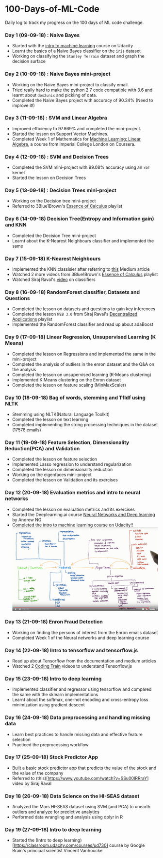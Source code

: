 # 100-Days-of-ML-Code
Daily log to track my progress on the 100 days of ML code challenge.

### Day 1 (09-09-18) : Naive Bayes
- Started with the [intro to machine learning](https://in.udacity.com/course/intro-to-machine-learning--ud120-india)  course on Udacity 
- Learnt the basics of a Naive Bayes classifier on the `iris` dataset
- Working on classifying the `Stanley Terrain` dataset and graph the decision surface

### Day 2 (10-09-18) : Naive Bayes mini-project
- Working on the Naive Bayes mini-project to classify email.
- Tried really hard to make the python 2.7 code compatible with 3.6 and learnt about `dos2unix` and pickling of data. 
- Completed the Naive Bayes project with accuracy of 90.24% (Need to improve it!)

### Day 3 (11-09-18) : SVM and Linear Algebra
- Improved efficiency to 97.869% and completed the mini-project.
- Started the lesson on Support Vector Machines.
- Completed Week 1 of Mathematics for [Machine Learning: Linear Algebra](https://www.coursera.org/learn/linear-algebra-machine-learning), a course from Imperial College London on Coursera.

### Day 4 (12-09-18) : SVM and Decision Trees
- Completed the SVM mini-project with 99.08% accuracy using an `rbf` kernel 
- Started the lesson on Decision Trees

### Day 5 (13-09-18) : Decision Trees mini-project
- Working on the Decision tree mini-project
- Referred to 3Blue1Brown's [Essence of Calculus](https://www.youtube.com/channel/UCYO_jab_esuFRV4b17AJtAw) playlist

### Day 6 (14-09-18) Decision Tree(Entropy and Information gain) and KNN 
- Completed the Decision Tree mini-project
- Learnt about the K-Nearest Neighbours classifier and implemented the same

### Day 7 (15-09-18) K-Nearest Neighbours
- Implemented the KNN classisier after referring to [this](https://towardsdatascience.com/implementing-k-nearest-neighbors-with-scikit-learn-9e4858e231ea) Medium article
- Watched 2 more videos from 3Blue1Brown's [Essence of Calculus](https://www.youtube.com/channel/UCYO_jab_esuFRV4b17AJtAw) playlist
- Watched Siraj Raval's [video](https://www.youtube.com/watch?v=T5pRlIbr6gg&index=1&list=PL2-dafEMk2A6QKz1mrk1uIGfHkC1zZ6UU) on classifiers

### Day 8 (16-09-18) RandomForest classifier, Datasets and Questions
- Completed the lesson on datasets and questions to gain key inferences 
- Completed the lesson `WEB 3.0` from Siraj Raval's [Decentralized Applications](https://www.youtube.com/watch?v=aPVmd7SyKfQ) playlist
- Implemented the RandomForest classifier and read up about adaBoost

### Day 9 (17-09-18) Linear Regression, Unsupervised Learning (K Means)
- Completed the lesson on Regressions and implemented the same in the mini-project
- Completed the analysis of outliers in the enron dataset and the Q&A on the analysis
- Completed the lesson on unsupervised learning (K-Means clustering) 
- Implemented K Means clustering on the Enron dataset
- Completed the lesson on feature scaling (MinMaxScaler)

### Day 10 (18-09-18) Bag of words, stemming and TfIdf using NLTK
- Stemming using NLTK(Natural Language Toolkit)
- Completed the lesson on text learning
- Completed implementing the string processing techniques in the dataset (17578 emails)

### Day 11 (19-09-18) Feature Selection, Dimensionality Reduction(PCA) and Validation
- Completed the lesson on feature selection
- Implemented Lasso regression to understand regularization
- Completed the lesson on dimensionality reduction
- Working on the eigenfaces mini-project
- Completed the lesson on Validation and its exercises

### Day 12 (20-09-18) Evaluation metrics and intro to neural networks
- Completed the lesson on evaluation metrics and its exercises
- Started the Deeplearning.ai course [Neural Networks and Deep learning](https://www.coursera.org/learn/neural-networks-deep-learning) by Andrew NG
- Completed the intro to machine learning course on Udacity!!  
![](tools/Summary.png)

### Day 13 (21-09-18) Enron Fraud Detection  
- Working on finding the persons of interest from the Enron emails dataset
- Completed Week 1 of the Neural networks and deep learning course

### Day 14 (22-09-18) Intro to tensorflow and tensorflow.js
- Read up about Tensorflow from the documentation and medium articles
- Watched 2 [Coding Train](https://www.youtube.com/playlist?list=PLRqwX-V7Uu6YIeVA3dNxbR9PYj4wV31oQ) videos to understand Tensorflow.js

### Day 15 (23-09-18) Intro to deep learning
- Implemented classifier and regressor using tensorflow and compared the same with the sklearn implementations
- Learnt about the softmax, one-hot encoding and cross-entropy loss minimization using gradient descent

### Day 16 (24-09-18) Data preprocessing and handling missing data
- Learn best practices to handle missing data and effective feature selection
- Practiced the preprocessing workflow

### Day 17 (25-09-18) Stock Predictor App
- Built a basic stock predictor app that predicts the value of the stock and the value of the company
- Referred to (this)[https://www.youtube.com/watch?v=SSu00IRRraY] video by Siraj Raval

### Day 18 (26-09-18) Data Science on the HI-SEAS dataset
- Analyzed the Mars HI-SEAS dataset using SVM (and PCA) to unearth outliers and analyze for predictive analytics
- Performed data wrangling and analysis using dplyr in R

### Day 19 (27-09-18) Intro to deep learning
- Started the (Intro to deep learning)[https://classroom.udacity.com/courses/ud730] course by Google Brain's principal scientist Vincent Vanhoucke